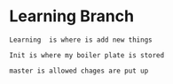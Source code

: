 # Learning Branch

```Learning  is where is add new things ```

```Init is where my boiler plate is stored```

```master is allowed chages are put up```

